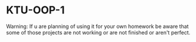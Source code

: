 # KTU-OOP-1
Warning: If u are planning of using it for your own homework be aware that some of those projects are not working or are not finished or aren't perfect.

